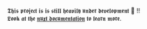𝕿𝖍𝖎𝖘 𝖕𝖗𝖔𝖏𝖊𝖈𝖙 𝖎𝖘 𝖎𝖘 𝖘𝖙𝖎𝖑𝖑 𝖍𝖊𝖆𝖛𝖎𝖑𝖞 𝖚𝖓𝖉𝖊𝖗 𝖉𝖊𝖛𝖊𝖑𝖔𝖕𝖒𝖊𝖓𝖙 🚧 !! 
<br/>
𝕷𝖔𝖔𝖐 𝖆𝖙 𝖙𝖍𝖊 [𝖓𝖚𝖝𝖙 𝖉𝖔𝖈𝖚𝖒𝖊𝖓𝖙𝖆𝖙𝖎𝖔𝖓](https://nuxt.com/) 𝖙𝖔 𝖑𝖊𝖆𝖗𝖓 𝖒𝖔𝖗𝖊.
